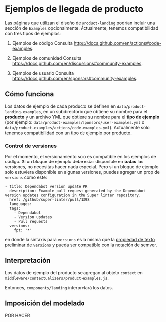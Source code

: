 # Ejemplos de llegada de producto

Las páginas que utilizan el diseño de `product-landing` podrían incluir una sección de `Examples` opcionalmente. Actualmente, tenemos compatibilidad con tres tipos de ejemplos:

1. Ejemplos de código Consulta https://docs.github.com/en/actions#code-examples.

2. Ejemplos de comunidad Consulta https://docs.github.com/en/discussions#community-examples.

3. Ejemplos de usuario Consulta https://docs.github.com/en/sponsors#community-examples.

## Cómo funciona

Los datos de ejemplo de cada producto se definen en `data/product-landing-examples`, en un subdirectorio que obtiene su nombre para el **producto** y un archivo YML que obtiene su nombre para el **tipo de ejemplo** (por ejemplo: `data/product-examples/sponsors/user-examples.yml` o `data/product-examples/actions/code-examples.yml`). Actualmente solo tenemos compatibilidad con un tipo de ejemplo por producto.

### Control de versiones

Por el momento, el versionamiento solo es compatible en los ejemplos de código. Si un bloque de ejemplo debe estar disponible en **todas** las versiones, no necesitas hacer nada especial. Pero si un bloque de ejemplo solo estuviera disponible en algunas versiones, puedes agregar un prop de `versions` como este:

```
- title: Dependabot version update PR
  description: Example pull request generated by the Dependabot version updates configuration in the Super linter repository.
  href: /github/super-linter/pull/1398
  languages:
  tags:
    - Dependabot
    - Version updates
    - Pull requests
  versions:
    fpt: '*'
  ```

en donde la sintaxis para `versions` es la misma que la [propiedad de texto preliminar de `versions`](content/README.md) y pueda ser compatible con la notación de semver.

## Interpretación

Los datos de ejemplo del producto se agregan al objeto `context` en `middleware/contextualizers/product-examples.js`.

Entonces, `components/landing` interpretará los datos.

## Imposición del modelado

POR HACER

